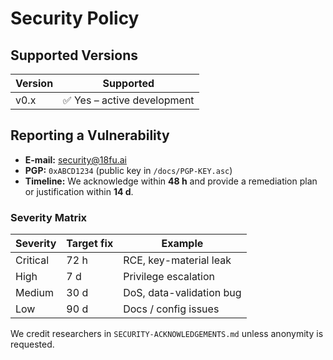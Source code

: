 # Security Policy

## Supported Versions
| Version | Supported |
|---------|-----------|
| v0.x    | ✅ Yes – active development |

## Reporting a Vulnerability
* **E-mail:** security@18fu.ai  
* **PGP:** `0xABCD1234` (public key in `/docs/PGP-KEY.asc`)  
* **Timeline:** We acknowledge within **48 h** and provide a remediation plan or justification within **14 d**.

### Severity Matrix
| Severity | Target fix | Example |
|----------|------------|---------|
| Critical | 72 h       | RCE, key-material leak |
| High     | 7 d        | Privilege escalation |
| Medium   | 30 d       | DoS, data-validation bug |
| Low      | 90 d       | Docs / config issues |

We credit researchers in `SECURITY-ACKNOWLEDGEMENTS.md` unless anonymity is requested.
